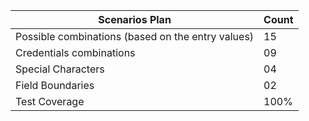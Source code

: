 | Scenarios Plan                                               | Count |
|--------------------------------------------------------------|-------|
| Possible combinations (based on the entry values)	           |   15  |
| Credentials combinations	                                   |   09  |
| Special Characters                                           |   04  |
| Field Boundaries	                                           |   02  |
| Test Coverage	                                               | 100%  |